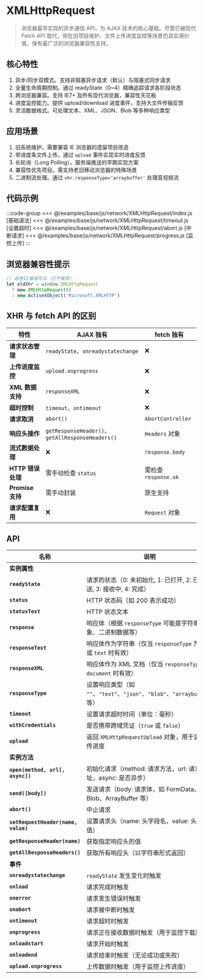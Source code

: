 # XMLHttpRequest <Sound word="XMLHttpRequest"/>

> 浏览器最早实现的异步通信 API，为 AJAX 技术的核心基础。尽管已被现代 Fetch API
> 取代，但在旧项目维护、文件上传进度监控等场景仍具实用价值，保有最广泛的浏览器兼容性支持。

## 核心特性

1. 异步/同步双模式。支持非阻塞异步请求（默认）与阻塞式同步请求
2. 全量生命周期控制。通过 readyState（0~4）精确追踪请求各阶段状态
3. 跨浏览器兼容。支持 IE7+ 及所有现代浏览器，兼容性天花板
4. 进度监控能力。提供 upload/download 进度事件，支持大文件传输反馈
5. 灵活数据格式。可处理文本、XML、JSON、Blob 等多种响应类型

## 应用场景

1. 旧系统维护。需要兼容 IE 浏览器的遗留项目改造
2. 带进度条文件上传。通过 `upload` 事件实现实时进度反馈
3. 长轮询（Long Polling）。服务端推送的早期实现方案
4. 兼容性优先项目。需支持老旧移动浏览器的特殊场景
5. 二进制流处理。通过 `xhr.responseType='arraybuffer'` 处理音视频流

## 代码示例

:::code-group
<<< @/examples/base/js/network/XMLHttpRequest/index.js [基础语法]
<<< @/examples/base/js/network/XMLHttpRequest/timeout.js [设置超时]
<<< @/examples/base/js/network/XMLHttpRequest/abort.js [中断请求]
<<< @/examples/base/js/network/XMLHttpRequest/progress.js [监控上传]
:::

## 浏览器兼容性提示

```js
// 超老IE兼容写法（已不推荐）
let oldXhr = window.XMLHttpRequest
  ? new XMLHttpRequest()
  : new ActiveXObject('Microsoft.XMLHTTP')
```

## XHR 与 fetch API 的区别

| 特性              | AJAX 独有                                        | fetch 独有           |
| ----------------- | ------------------------------------------------ | -------------------- |
| **请求状态管理**  | `readyState`、`onreadystatechange`               | ❌                   |
| **上传进度监控**  | `upload.onprogress`                              | ❌                   |
| **XML 数据支持**  | `responseXML`                                    | ❌                   |
| **超时控制**      | `timeout`、`ontimeout`                           | ❌                   |
| **请求取消**      | `abort()`                                        | `AbortController`    |
| **响应头操作**    | `getResponseHeader()`、`getAllResponseHeaders()` | `Headers` 对象       |
| **流式数据处理**  | ❌                                               | `response.body`      |
| **HTTP 错误处理** | 需手动检查 `status`                              | 需检查 `response.ok` |
| **Promise 支持**  | 需手动封装                                       | 原生支持             |
| **请求配置复用**  | ❌                                               | `Request` 对象       |

## API

| 名称                                | 说明                                                                      |
| ----------------------------------- | ------------------------------------------------------------------------- |
| **实例属性**                        |                                                                           |
| **`readyState`**                    | 请求的状态（0: 未初始化, 1: 已打开, 2: 已发送, 3: 接收中, 4: 完成）       |
| **`status`**                        | HTTP 状态码（如 200 表示成功）                                            |
| **`statusText`**                    | HTTP 状态文本                                                             |
| **`response`**                      | 响应体（根据 `responseType` 可能是字符串、对象、二进制数据等）            |
| **`responseText`**                  | 响应体作为字符串（仅当 `responseType` 为 `""` 或 `text` 时有效）          |
| **`responseXML`**                   | 响应体作为 XML 文档（仅当 `responseType` 为 `document` 时有效）           |
| **`responseType`**                  | 设置响应类型（如 `""`、`"text"`、`"json"`、`"blob"`、`"arraybuffer"` 等） |
| **`timeout`**                       | 设置请求超时时间（单位：毫秒）                                            |
| **`withCredentials`**               | 是否携带跨域凭证（`true` 或 `false`）                                     |
| **`upload`**                        | 返回 `XMLHttpRequestUpload` 对象，用于监控上传进度                        |
| **实例方法**                        |                                                                           |
| **`open(method, url[, async])`**    | 初始化请求（method: 请求方法，url: 请求地址，async: 是否异步）            |
| **`send([body])`**                  | 发送请求（body: 请求体，如 FormData、Blob、ArrayBuffer 等）               |
| **`abort()`**                       | 中止请求                                                                  |
| **`setRequestHeader(name, value)`** | 设置请求头（name: 头字段名，value: 头字段值）                             |
| **`getResponseHeader(name)`**       | 获取指定响应头的值                                                        |
| **`getAllResponseHeaders()`**       | 获取所有响应头（以字符串形式返回）                                        |
| **事件**                            |                                                                           |
| **`onreadystatechange`**            | `readyState` 发生变化时触发                                               |
| **`onload`**                        | 请求完成时触发                                                            |
| **`onerror`**                       | 请求发生错误时触发                                                        |
| **`onabort`**                       | 请求被中断时触发                                                          |
| **`ontimeout`**                     | 请求超时时触发                                                            |
| **`onprogress`**                    | 请求正在接收数据时触发（用于监控下载进度）                                |
| **`onloadstart`**                   | 请求开始时触发                                                            |
| **`onloadend`**                     | 请求结束时触发（无论成功或失败）                                          |
| **`upload.onprogress`**             | 上传数据时触发（用于监控上传进度）                                        |
